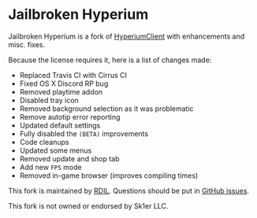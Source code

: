 # Jailbroken Hyperium

Jailbroken Hyperium is a fork of [HyperiumClient](https://hyperium.cc) with enhancements and misc. fixes.

Because the license requires it, here is a list of changes made:
* Replaced Travis CI with Cirrus CI
* Fixed OS X Discord RP bug
* Removed playtime addon
* Disabled tray icon
* Removed background selection as it was problematic
* Remove autotip error reporting
* Updated default settings
* Fully disabled the `(BETA)` improvements
* Code cleanups
* Updated some menus
* Removed update and shop tab
* Add new `FPS` mode
* Removed in-game browser (improves compiling times)

This fork is maintained by [RDIL](https://rdil.rocks). Questions should be put in [GitHub issues](https://github.com/RDIL/Hyperium-Jailbreak/issues).

This fork is not owned or endorsed by Sk1er LLC.
